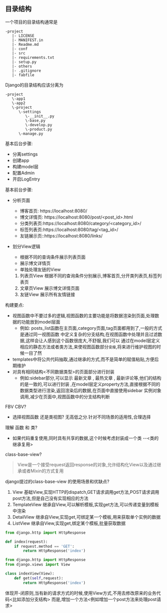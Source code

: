 目录结构
---

一个项目的目录结构通常是

```shell
-project
   |- LICENSE
   |- MANIFEST.in
   |- Readme.md
   |- conf
   |- src
   |- requirements.txt
   |- setup.py
   |- others
   |- .gitignore
   |- fabfile
```

Django的目录结构应该分离为

```shell
-project
   \-app1
   \-app2
   \-project
      \-settings
         \-__init__.py
         \-base.py
         \-develop.py
         \-product.py
      \-manage.py
```

基本后台步骤:

+ 分离settings
+ 创建app
+ 构建model层
+ 配置Admin
+ 开启LogEntry

基本前台步骤:

+ 分析页面
    + 博客首页: https://localhost:8080/
    + 博文详情页: https://localhost:8080/post/<post_id>.html
    + 分类列表页:https://localhost:8080/category/<category_id>/
    + 标签列表页:https://localhost:8080/tag/<tag_id>/
    + 友链展示页::https://localhost:8080/links/
    
+ 划分View逻辑
    + 根据不同的查询条件展示列表页面
    + 展示博文详情页
    + 单独处理友链的View
    
    1. 列表页View 根据不同的查询条件分别展示,博客首页,分开类列表页,标签列表页
    1. 文章页View 展示博文详情页面
    1. 友链View   展示所有友情链接
    
构建要点:

+ 视图函数中不要过多的逻辑,视图函数的主要功能是将数据渲染到页面,处理数据的功能放到model层面
    + 例如: posts_list函数在主页面,category页面,tag页面都用到了,一般的方式是通过同一视图函数
    中定义复杂的分支结构,在视图函数中处理并且过滤数据,这样会让人感到这个函数很庞大,不舒服,我们可以
    通过在model层定义相应的静态方法或者类方法,来使视图函数部分`变瘦`,将来进行维护视图的时候一目了然
+ templates中将公共代码抽取,通过继承的方式,而不是简单的赋值粘贴,方便后期维护
+ 对具有相同结构<不同数据类型>的页面部分进行封装
    + 例如:sidebar部分,可以显示 最新文章 , 最热文章 , 最新评论等,他们的结构的是一致的,可以进行封装
    ,在model层定义property方法,直接根据不同的数据类型进行渲染,返回渲染后的数据,在页面中直接使用sidebar
    实例对象调用,减少在页面中,视图函数中的分支结构判断
    
    
FBV CBV?

- 选择视图函数  还是类视图? 无高低之分.针对不同场景的适用性,合理选择


理解 函数 和 类?

- 如果代码重复使用,同时具有共享的数据,这个时候考虑封装成一个类 --<类的继承复用>

class-base-view?

> View是一个接受request返回response的对象,允许结构化View以及通过继承或者Mixin的方式复用

django提过的class-base-view 的使用场景和优缺点?

1. View 基础View,实现HTTP的dispatch,GET请求调用get方法,POST请求调用post方法,但是自己没有实现相应的方法
1. TemplateView 继承自View,可以解析模板,实现get方法,可以传递变量到模板中渲染
1. DetailView 继承自View,实现get,可绑定某一个模板,用来获取单个实例的数据
1. ListView 继承自View,实现get,绑定某个模板,批量获取数据

```python
from django.http import HttpResponse

def index(request):
    if request.method == 'GET':
        return HttpResponse('index')

```
```python
from django.http import HttpResponse
from django.views import View

class indexView(View):
    def get(self,request):
        return HttpResponse('index')

```

体现开-闭原则,当有新的请求方式的时候,使用View方式,不用去修改原来的业务代码<比如添加分支结构>
而是,增加一个方法<例如增加一个post方法来处理post请求>